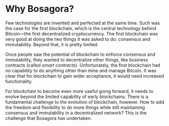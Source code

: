 # Why Bosagora?

Few technologies are invented and perfected at the same time. Such was the case for the first blockchain, which is the central technology behind Bitcoin—the first decentralized cryptocurrency. The first blockchain was very good at doing the two things it was asked to do: consensus and immutability. Beyond that, it is pretty limited.

Once people saw the potential of blockchain to enforce consensus and immutability, they wanted to decentralize other things, like business contracts (called *smart contracts*). Unfortunately, the first blockchain had no capability to do anything other than mine and manage Bitcoin. It was clear that for blockchain to gain wider acceptance, it would need increased functionality.

For blockchain to become even more useful going forward, it needs to evolve beyond the limited capability of early blockchains. There is a fundamental challenge to the evolution of blockchain, however. How to add the freedom and flexibility to do more things while still maintaining consensus and immutability in a decentralized network? This is the challenge that Bosagora has undertaken.
